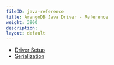 ```yaml
---
fileID: java-reference
title: ArangoDB Java Driver - Reference
weight: 3900
description: 
layout: default
---
```

- [Driver Setup](java-reference-setup)
- [Serialization](java-reference-serialization)
